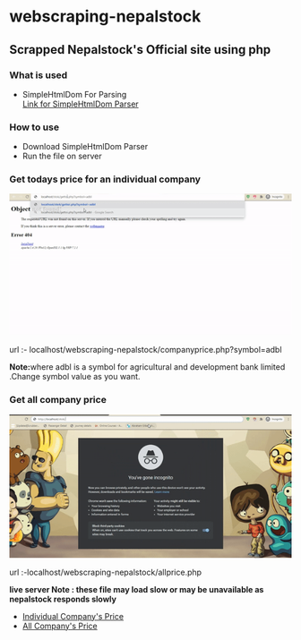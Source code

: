 # webscraping-nepalstock

<h2>Scrapped Nepalstock's Official site using php</h2>

<h3>What is used</h3>
<ul>
  <li>SimpleHtmlDom For Parsing <br>
    <a href="https://simplehtmldom.sourceforge.io/">Link for SimpleHtmlDom Parser</a>
  </li>
  </ul>
  <h3>How to use</h3>
  <ul>
  <li>Download SimpleHtmlDom Parser</li>
  <li>Run the file on server</li>
   </ul>
   
   
   <h3>Get todays price for an individual company</h3>
   
   <img src="gifs/onecompany.gif" alt="one-company" >
   
   url :- localhost/webscraping-nepalstock/companyprice.php?symbol=adbl
   
   
   <b>Note:</b>where adbl is a symbol for agricultural and development bank limited .Change symbol value as you want.
   
   
   <h3>Get all company price</h3>
   
   <img src="gifs/todaysprice.gif" alt="one-company" >
   
   url :-localhost/webscraping-nepalstock/allprice.php
   
   <b>live server <b>Note : these file may load slow or may be unavailable as nepalstock responds slowly</b></b>
   <ul>
  <li><a href="https://projects.aayushkarna.com.np/stock/companyprice.php?symbol=adbl">Individual Company's Price</li>
  <li><a href="https://projects.aayushkarna.com.np/stock/todaysprice.php">All Company's Price</li>
  </ul>
   
    
